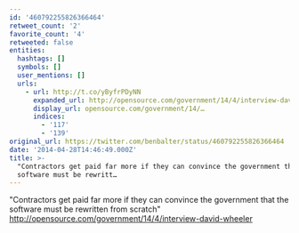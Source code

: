 ```yaml
---
id: '460792255826366464'
retweet_count: '2'
favorite_count: '4'
retweeted: false
entities:
  hashtags: []
  symbols: []
  user_mentions: []
  urls:
    - url: http://t.co/yByfrPDyNN
      expanded_url: http://opensource.com/government/14/4/interview-david-wheeler
      display_url: opensource.com/government/14/…
      indices:
        - '117'
        - '139'
original_url: https://twitter.com/benbalter/status/460792255826366464
date: '2014-04-28T14:46:49.000Z'
title: >-
  "Contractors get paid far more if they can convince the government that the
  software must be rewritt…
---
```


"Contractors get paid far more if they can convince the government that the software must be rewritten from scratch" http://opensource.com/government/14/4/interview-david-wheeler